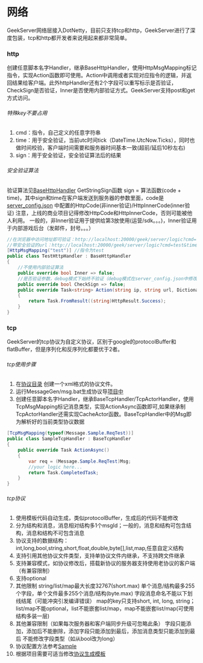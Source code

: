 # 网络
GeekServer网络层接入DotNetty，目前只支持tcp和http，GeekServer进行了深度包装，tcp和http都开发者来说用起来都非常简单。

### http
创建任意脚本名字Handler，继承BaseHttpHandler，使用HttpMsgMapping标记指令，实现Action函数即可使用。Action中调用或者实现对应指令的逻辑，并返回结果给客户端。此外httpHandler还有2个字段可以重写标示是否验证，CheckSign是否验证，Inner是否使用内部验证方式。GeekServer支持post和get方式访问。
###### 特殊key不要占用
1. cmd：指令，自己定义的任意字符串
2. time：用于安全验证，当前utc时间tick（DateTime.UtcNow.Ticks），同时也做时间校验，客户端时间需要和服务器时间基本一致(超前/延后10秒左右)
3. sign：用于安全验证，安全验证算法后的结果
###### 安全验证算法
验证算法见[BaseHttpHandler](https://github.com/leeveel/GeekServer/tree/master/GeekServer.Core/Net/Http/BaseHttpHandler.cs) GetStringSign函数
sign = 算法函数(code + time)，其中sign和time在客户端发送到服务器的参数里面，code是[server_config.json](https://github.com/leeveel/GeekServer/tree/master/GeekServer.App/Config/server_config.json) 中配置的HttpCode(非inner验证)/HttpInnerCode(inner验证) 
注意，上线的商业项目记得修改HttpCode和HttpInnerCode，否则可能被他人利用。
一般的，非Inner验证用于提供给第3放使用(运营/sdk。。。)，Inner验证用于内部游戏后台（发邮件，封号。。。）
```csharp
//在浏览器中访问地址即可验证：http://localhost:20000/geek/server/logic?cmd=test
//带安全验证的url：http://localhost:20000/geek/server/logic?cmd=test&time=637574338045380003&sign=ad762402fc9c5275bbb68464cf30aac888
[HttpMsgMapping("test")] //指令为test
public class TestHttpHandler : BaseHttpHandler
{
	//不使用内部验证算法
	public override bool Inner => false;
	//是否验证参数，debug模式下始终不验证（debug模式在server_config.json中修改）
	public override bool CheckSign => false;
	public override Task<string> Action(string ip, string url, Dictionary<string, string> paramMap)
	{
		return Task.FromResult((string)HttpResult.Success);
	}
}
```

### tcp
GeekServer的tcp协议为自定义协议，区别于google的protocolBuffer和flatBuffer，但是序列化和反序列化都要优于2者。
###### tcp使用步骤
1. 在[协议目录](https://github.com/leeveel/GeekServer/tree/master/Tools/MessageGen/messages) 创建一个xml格式的协议文件。
2. 运行MessageGen/msg.bat生成协议导[项目中](https://github.com/leeveel/GeekServer/tree/master/GeekServer.Hotfix/Generate/Messages)
3. 创建任意脚本名字Handler，继承BaseTcpHandler/TcpActorHandler，使用TcpMsgMapping标记消息类型，实现ActionAsync函数即可,如果继承制TcpActorHandler还需实现CacheActor函数。BaseTcpHandler中的Msg即为解析好的当前类型协议数据
```csharp
[TcpMsgMapping(typeof(Message.Sample.ReqTest))]
public class SampleTcpHandler : BaseTcpHandler
{
	public override Task ActionAsync()
	{
		var req = (Message.Sample.ReqTest)Msg;
		//your logic here...
		return Task.CompletedTask;
	}
}
```

###### tcp协议
1. 使用模板代码自动生成，类似protocolBuffer，生成后的代码不能修改
2. 分为结构和消息，消息相对结构多1个msgId；一般的，消息和结构可包含结构，消息和结构不可包含消息
3. 协议支持的数据结构：int,long,bool,string,short,float,double,byte[],list,map,任意自定义结构
4. 支持引用其他协议文件类型，支持单协议文件内继承，不支持跨文件继承
5. 支持兼容模式，如协议修改后，搭载新协议的服务器支持使用老协议的客户端（有兼容限制）
6. 支持optional
7. 其他限制
	string/list/map最大长度32767(short.max)
	单个消息/结构最多255个字段，单个文件最多255个消息/结构(byte.max)
	字段消息命名不能以下划线结尾（可能冲突引发编译错误）
	map的key只支持short, int, long, string；list/map不能optional，list不能嵌套list/map，map不能嵌套list/map(可使用结构多装一层)
8. 其他兼容限制（如果每次服务器和客户端同步升级可忽略此条）
	字段只能添加，添加后不能删除，添加字段只能添加到最后，添加消息类型只能添加到最后
	不能修改字段类型（如从bool改为long）
9. 协议配置方法参考[Sample](https://github.com/leeveel/GeekServer/tree/master/Tools/MessageGen/messages/Sample.xml)
10. 根据项目需要可适当修改[协议生成模板](https://github.com/leeveel/GeekServer/Tools/MessageGen/template)